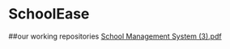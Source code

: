 # SchoolEase
##our working repositories
[School Management System (3).pdf](https://github.com/dhanushka365/SchoolEase/files/11475123/School.Management.System.3.pdf)
